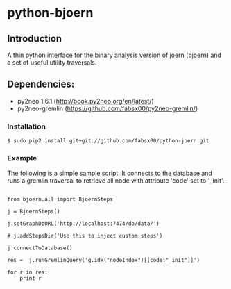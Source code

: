 python-bjoern
==

Introduction
--

A thin python interface for the binary analysis version of joern
(bjoern) and a set of useful utility traversals.

Dependencies:
--

+ py2neo 1.6.1 (http://book.py2neo.org/en/latest/)
+ py2neo-gremlin (https://github.com/fabsx00/py2neo-gremlin/)

### Installation

	$ sudo pip2 install git+git://github.com/fabsx00/python-joern.git

### Example

The following is a simple sample script. It connects to the database
and runs a gremlin traversal to retrieve all node with attribute
'code' set to '_init'.

```lang-none

from bjoern.all import BjoernSteps

j = BjoernSteps()

j.setGraphDbURL('http://localhost:7474/db/data/')

# j.addStepsDir('Use this to inject custom steps')

j.connectToDatabase()

res =  j.runGremlinQuery('g.idx("nodeIndex")[[code:"_init"]]')

for r in res:
    print r
```
